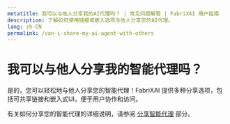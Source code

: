 ```yaml
---
metatitle: 我可以与他人分享我的AI代理吗？ | 常见问题解答 | FabriXAI 用户指南
description: 了解如何使用链接或嵌入选项与他人分享您的AI代理。
lang: zh-CN
permalink: /can-i-share-my-ai-agent-with-others
---
```


# 我可以与他人分享我的智能代理吗？

是的，您可以轻松地与他人分享您的智能代理！FabriXAI 提供多种分享选项，包括可共享链接和嵌入式UI，便于用户协作和访问。

有关如何分享您的智能代理的详细说明，请参阅 [分享智能代理](/zh-cn/share-ai-agent) 部分。